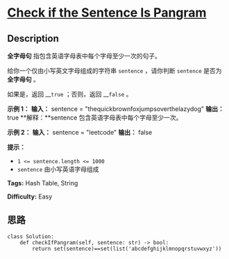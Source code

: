 # [Check if the Sentence Is Pangram][title]

## Description

**全字母句** 指包含英语字母表中每个字母至少一次的句子。

给你一个仅由小写英文字母组成的字符串 `sentence` ，请你判断 `sentence` 是否为 **全字母句** 。

如果是，返回 __`true` ；否则，返回 __`false` 。

**示例 1：**
            **输入：** sentence = "thequickbrownfoxjumpsoverthelazydog"    **输出：** true    **解释：**sentence 包含英语字母表中每个字母至少一次。    

**示例 2：**
            **输入：** sentence = "leetcode"    **输出：** false    

**提示：**

  * `1 <= sentence.length <= 1000`
  * `sentence` 由小写英语字母组成


**Tags:** Hash Table, String

**Difficulty:** Easy

## 思路

``` python3
class Solution:
    def checkIfPangram(self, sentence: str) -> bool:
        return set(sentence)==set(list('abcdefghijklmnopqrstuvwxyz'))
```

[title]: https://leetcode-cn.com/problems/check-if-the-sentence-is-pangram
